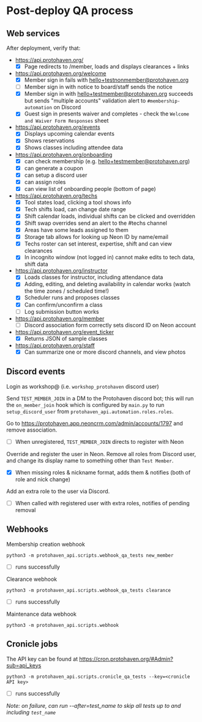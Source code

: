 # Post-deploy QA process

## Web services

After deployment, verify that:

* https://api.protohaven.org/
  * [x] Page redirects to /member, loads and displays clearances + links
* https://api.protohaven.org/welcome
  * [x] Member sign in fails with hello+testnonmember@protohaven.org
  * [ ] Member sign in with notice to board/staff sends the notice
  * [x] Member sign in with hello+testmember@protohaven.org succeeds but sends "multiple accounts" validation alert to `#membership-automation` on Discord
  * [x] Guest sign in presents waiver and completes - check the `Welcome and Waiver Form Responses` sheet
* https://api.protohaven.org/events
  * [x] Displays upcoming calendar events
  * [x] Shows reservations
  * [x] Shows classes including attendee data
* https://api.protohaven.org/onboarding
  * [x] can check membership (e.g. hello+testmember@protohaven.org)
  * [x] can generate a coupon
  * [x] can setup a discord user
  * [x] can assign roles
  * [x] can view list of onboarding people (bottom of page)
* https://api.protohaven.org/techs
  * [x] Tool states load, clicking a tool shows info
  * [x] Tech shifts load, can change date range
  * [x] Shift calendar loads, individual shifts can be clicked and overridden
  * [x] Shift swap overrides send an alert to the #techs channel
  * [x] Areas have some leads assigned to them
  * [x] Storage tab allows for looking up Neon ID by name/email
  * [x] Techs roster can set interest, expertise, shift and can view clearances
  * [x] In incognito window (not logged in) cannot make edits to tech data, shift data
* https://api.protohaven.org/instructor
  * [x] Loads classes for instructor, including attendance data
  * [x] Adding, editing, and deleting availability in calendar works (watch the time zones / scheduled time!)
  * [x] Scheduler runs and proposes classes
  * [x] Can confirm/unconfirm a class
  * [ ] Log submission button works
* https://api.protohaven.org/member
  * [ ] Discord association form correctly sets discord ID on Neon account
* https://api.protohaven.org/event_ticker
  * [x] Returns JSON of sample classes
* https://api.protohaven.org/staff
  * [x] Can summarize one or more discord channels, and view photos

## Discord events

Login as workshop@ (i.e. `workshop_protohaven` discord user)

Send `TEST_MEMBER_JOIN` in a DM to the Protohaven discord bot; this will
run the `on_member_join` hook which is configured by `main.py` to run
`setup_discord_user` from `protohaven_api.automation.roles.roles`.

Go to https://protohaven.app.neoncrm.com/admin/accounts/1797 and remove association.

* [ ] When unregistered, `TEST_MEMBER_JOIN` directs to register with Neon

Override and register the user in Neon. Remove all roles from Discord user, and change its display name to something other than `Test Member`.

* [x] When missing roles & nickname format, adds them & notifies (both of role and nick change)

Add an extra role to the user via Discord.

* [ ] When called with registered user with extra roles, notifies of pending removal

## Webhooks

Membership creation webhook

```shell
python3 -m protohaven_api.scripts.webhook_qa_tests new_member
```
* [ ] runs successfully

Clearance webhook

```shell
python3 -m protohaven_api.scripts.webhook_qa_tests clearance
```
* [ ] runs successfully

Maintenance data webhook

```shell
python3 -m protohaven_api.scripts.webhook
```

## Cronicle jobs

The API key can be found at https://cron.protohaven.org/#Admin?sub=api_keys

```shell
python3 -m protohaven_api.scripts.cronicle_qa_tests --key=<cronicle API key>
```
* [ ] runs successfully

*Note: on failure, can run --after=test_name to skip all tests up to and including `test_name`*
